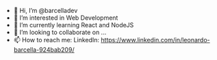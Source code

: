 - 👋 Hi, I’m @barcelladev
- 👀 I’m interested in Web Development
- 🌱 I’m currently learning React and NodeJS
- 💞️ I’m looking to collaborate on ...
- 📫 How to reach me:
LinkedIn:
https://www.linkedin.com/in/leonardo-barcella-924bab209/

